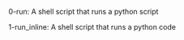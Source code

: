 <p>0-run: A shell script that runs a python script </p>
<p> 1-run_inline: A shell script that runs a python code </p>
